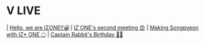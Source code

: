 <h1>V LIVE</h1>

| <a target="_blank" href="https://www.vlive.tv/video/88099">Hello, we are IZ*ONE!!😀</a>          | <a target="_blank" href="https://www.vlive.tv/video/89022">IZ* ONE's second meeting 😍</a>
| <a target="_blank" href="https://www.vlive.tv/video/90003">Making Songpyeon with IZ* ONE 🌕</a>   | <a target="_blank" href="https://www.google.com/url?q=https://www.vlive.tv/video/90638">Captain Rabbit's Birthday 🐰🎂</a>
